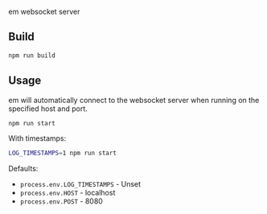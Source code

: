 em websocket server

## Build

```sh
npm run build
```

## Usage

em will automatically connect to the websocket server when running on the specified host and port.

```sh
npm run start
```

With timestamps:

```sh
LOG_TIMESTAMPS=1 npm run start
```

Defaults:

- `process.env.LOG_TIMESTAMPS` - Unset
- `process.env.HOST` - localhost
- `process.env.POST` - 8080
